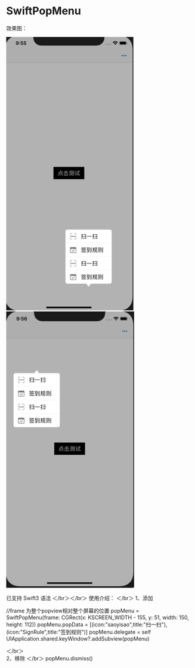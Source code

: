 # SwiftPopMenu
效果图：  

 ![image](https://github.com/TangledHusky/SwiftPopMenu/blob/master/img2.png)
 ![image](https://github.com/TangledHusky/SwiftPopMenu/blob/master/img1.png)
 
  
  
 已支持 Swift3 语法
 ＜/br＞＜/br＞
 使用介绍：
 ＜/br＞
 1、添加
  
  
//frame 为整个popview相对整个屏幕的位置
        popMenu =  SwiftPopMenu(frame: CGRect(x: KSCREEN_WIDTH - 155, y: 51, width: 150, height: 112))
        popMenu.popData = [(icon:"saoyisao",title:"扫一扫"),(icon:"SignRule",title:"签到规则")]
        popMenu.delegate = self
        UIApplication.shared.keyWindow?.addSubview(popMenu)
	
＜/br＞	
 2、移除
 ＜/br＞
 popMenu.dismiss()
